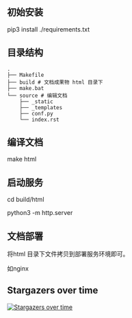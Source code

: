 ## 初始安装

pip3 install ./requirements.txt

## 目录结构
```
.
├── Makefile
├── build # 文档成果物 html 目录下
├── make.bat
└── source # 编辑文档
    ├── _static
    ├── _templates
    ├── conf.py
    └── index.rst
```

## 编译文档

make html

## 启动服务

cd build/html

python3 -m http.server 

## 文档部署

将html 目录下文件拷贝到部署服务环境即可。 

如nginx  



## Stargazers over time

[![Stargazers over time](https://starchart.cc/bodani/tea.svg)](https://starchart.cc/bodani/tea)

